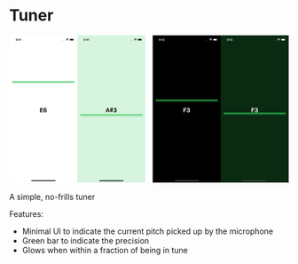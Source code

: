 # Tuner

![Tuner](../img/tuner.png)

A simple, no-frills tuner

Features:

- Minimal UI to indicate the current pitch picked up by the microphone
- Green bar to indicate the precision
- Glows when within a fraction of being in tune
